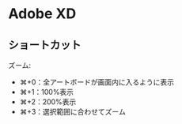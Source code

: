 # Adobe XD

## ショートカット

ズーム:

- ⌘+0：全アートボードが画面内に入るように表示
- ⌘+1：100%表示
- ⌘+2：200%表示
- ⌘+3：選択範囲に合わせてズーム
